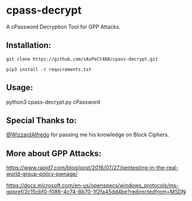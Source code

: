 # cpass-decrypt
A cPassword Decryption Tool for GPP Attacks.

## Installation:
`git clone https://github.com/sAsPeCt488/cpass-decrypt.git`

`pip3 install -r requirements.txt`

## Usage:
python3 cpass-decrypt.py cPassword
  
## Special Thanks to:
[@WizzardAlfredo](https://github.com/WizardAlfredo) for passing me his knowledge on Block Ciphers.


## More about GPP Attacks:
https://www.rapid7.com/blog/post/2016/07/27/pentesting-in-the-real-world-group-policy-pwnage/

https://docs.microsoft.com/en-us/openspecs/windows_protocols/ms-gppref/2c15cbf0-f086-4c74-8b70-1f2fa45dd4be?redirectedfrom=MSDN
